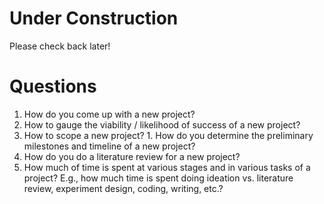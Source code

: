 # Under Construction
Please check back later!

# Questions
  1. How do you come up with a new project?
  2. How to gauge the viability / likelihood of success of a new project?
  3. How to scope a new project?
    1. How do you determine the preliminary milestones and timeline of a new project?
  4. How do you do a literature review for a new project?
  5. How much of time is spent at various stages and in various tasks of a project? E.g., how much time is
     spent doing ideation vs. literature review, experiment design, coding, writing, etc.?
